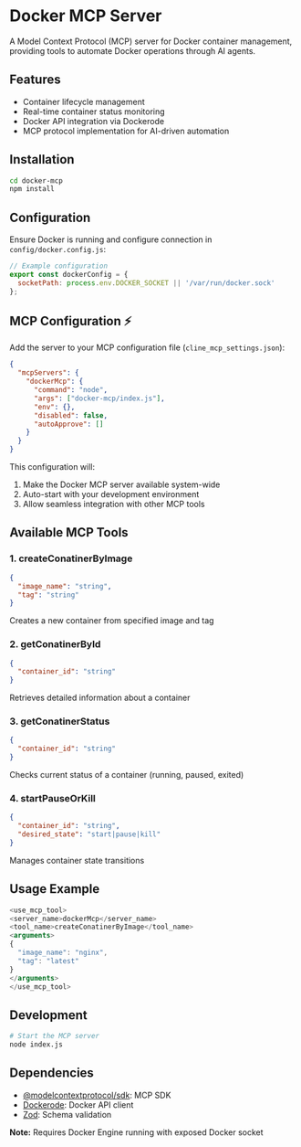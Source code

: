 # Docker MCP Server

A Model Context Protocol (MCP) server for Docker container management, providing tools to automate Docker operations through AI agents.

## Features
- Container lifecycle management
- Real-time container status monitoring
- Docker API integration via Dockerode
- MCP protocol implementation for AI-driven automation

## Installation
```bash
cd docker-mcp
npm install
```

## Configuration
Ensure Docker is running and configure connection in `config/docker.config.js`:
```javascript
// Example configuration
export const dockerConfig = {
  socketPath: process.env.DOCKER_SOCKET || '/var/run/docker.sock'
};
```
## MCP Configuration ⚡
Add the server to your MCP configuration file (`cline_mcp_settings.json`):

```json
{
  "mcpServers": {
    "dockerMcp": {
      "command": "node",
      "args": ["docker-mcp/index.js"],
      "env": {},
      "disabled": false,
      "autoApprove": []
    }
  }
}
```

This configuration will:
1. Make the Docker MCP server available system-wide
2. Auto-start with your development environment
3. Allow seamless integration with other MCP tools




## Available MCP Tools
### 1. createConatinerByImage
```json
{
  "image_name": "string",
  "tag": "string"
}
```
Creates a new container from specified image and tag

### 2. getConatinerById
```json
{
  "container_id": "string"
}
```
Retrieves detailed information about a container

### 3. getConatinerStatus  
```json
{
  "container_id": "string"
}
```
Checks current status of a container (running, paused, exited)

### 4. startPauseOrKill
```json
{
  "container_id": "string",
  "desired_state": "start|pause|kill"
}
```
Manages container state transitions

## Usage Example
```javascript
<use_mcp_tool>
<server_name>dockerMcp</server_name>
<tool_name>createConatinerByImage</tool_name>
<arguments>
{
  "image_name": "nginx",
  "tag": "latest"
}
</arguments>
</use_mcp_tool>
```

## Development
```bash
# Start the MCP server
node index.js
```

## Dependencies
- [@modelcontextprotocol/sdk](https://modelcontextprotocol.dev): MCP SDK
- [Dockerode](https://github.com/apocas/dockerode): Docker API client
- [Zod](https://zod.dev): Schema validation

**Note:** Requires Docker Engine running with exposed Docker socket
